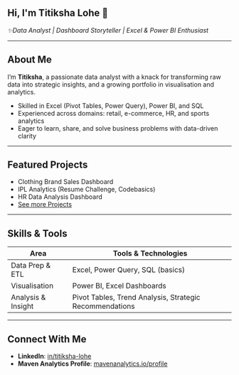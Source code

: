 ## Hi, I'm Titiksha Lohe 👋

_✨Data Analyst | Dashboard Storyteller | Excel & Power BI Enthusiast_

---

##  About Me

I’m **Titiksha**, a passionate data analyst with a knack for transforming raw data into strategic insights, 
and a growing portfolio in visualisation and analytics. 

- Skilled in Excel (Pivot Tables, Power Query), Power BI, and SQL  
- Experienced across domains: retail, e-commerce, HR, and sports analytics  
- Eager to learn, share, and solve business problems with data-driven clarity  

---

##  Featured Projects
- Clothing Brand Sales Dashboard
- IPL Analytics (Resume Challenge, Codebasics)
- HR Data Analysis Dashboard
- [See more Projects](https://mavenanalytics.io/profile/d85113b0-b0b1-70ff-9147-0333132aac6b)  

---

##  Skills & Tools

| Area              | Tools & Technologies                        |
|-------------------|----------------------------------------------|
| Data Prep & ETL   | Excel, Power Query, SQL (basics)             |
| Visualisation     | Power BI, Excel Dashboards                   |
| Analysis & Insight| Pivot Tables, Trend Analysis, Strategic Recommendations |

---

##  Connect With Me

- **LinkedIn**: [in/titiksha-lohe](https://www.linkedin.com/in/titiksha-lohe)  
- **Maven Analytics Profile**: [mavenanalytics.io/profile](https://mavenanalytics.io/profile/d85113b0-b0b1-70ff-9147-0333132aac6b)  





